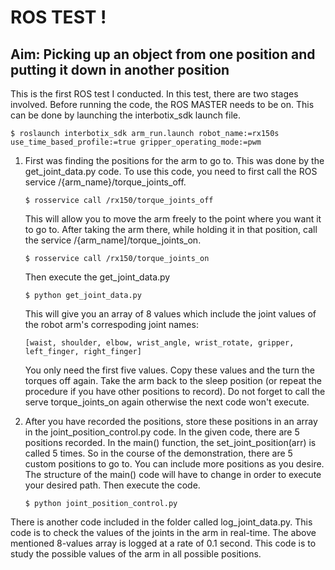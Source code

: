 # ROS TEST !
## Aim: Picking up an object from one position and putting it down in another position

This is the first ROS test I conducted. In this test, there are two stages involved. Before running the code, the ROS MASTER needs to be on. This can be done by launching the interbotix_sdk launch file. 
```
$ roslaunch interbotix_sdk arm_run.launch robot_name:=rx150s use_time_based_profile:=true gripper_operating_mode:=pwm
```

1. First was finding the positions for the arm to go to. This was done by the get_joint_data.py code. To use this code, you need to first call the ROS service /{arm_name}/torque_joints_off. 
    ```
    $ rosservice call /rx150/torque_joints_off
    ```
    This will allow you to move the arm freely to the point where you want it to go to. After taking the arm there, while holding it in that position, call the service /{arm_name]/torque_joints_on.
    ```
    $ rosservice call /rx150/torque_joints_on
    ```
    Then execute the get_joint_data.py
    ```
    $ python get_joint_data.py
    ```
    This will give you an array of 8 values which include the joint values of the robot arm's correspoding joint names:
    ```
    [waist, shoulder, elbow, wrist_angle, wrist_rotate, gripper, left_finger, right_finger]
    ```
    You only need the first five values. Copy these values  and the turn the torques off again. Take the arm back to the sleep position (or repeat the procedure if you have other positions to record). Do not forget to call the serve torque_joints_on again otherwise the next code won't execute.
    
2. After you have recorded the positions, store these positions in an array in the joint_position_control.py code. In the given code, there are 5 positions recorded. In the main() function, the set_joint_position(arr) is called 5 times. So in the course of the demonstration, there are 5 custom positions to go to. You can include more positions as you desire. The structure of the main() code will have to change in order to execute your desired path. Then execute the code.
    ```
    $ python joint_position_control.py
    ```
    
There is another code included in the folder called log_joint_data.py. This code is to check the values of the joints in the arm in real-time. The above mentioned 8-values array is logged at a rate of 0.1 second. This code is to study the possible values of the arm in all possible positions.
